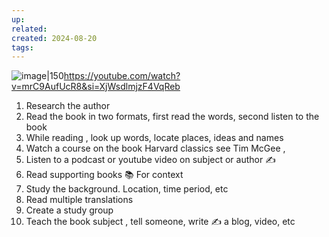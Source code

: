 ```yaml
---
up: 
related: 
created: 2024-08-20
tags: 
---
```


![image|150]({{coverUrl}})https://youtube.com/watch?v=mrC9AufUcR8&si=XjWsdlmjzF4VqReb

1. Research the author
2. Read the book in two formats, first read the words, second listen to the book
3. While reading , look up words, locate places, ideas and names
4. Watch a course on the book Harvard classics see Tim McGee , 
5. Listen to a podcast or youtube video on subject or author ✍️ 
6. Read supporting books 📚  For context
7. Study the background. Location, time period, etc
8. Read multiple translations
9. Create a study group
10. Teach the book subject , tell someone, write ✍️ a blog, video, etc